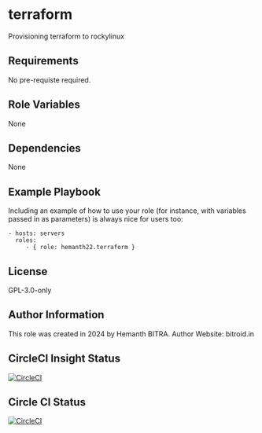 terraform
=========

Provisioning terraform to rockylinux

Requirements
------------

No pre-requiste required.

Role Variables
--------------

None

Dependencies
------------

None

Example Playbook
----------------

Including an example of how to use your role (for instance, with variables passed in as parameters) is always nice for users too:

    - hosts: servers
      roles:
         - { role: hemanth22.terraform }

License
-------

GPL-3.0-only

Author Information
------------------

This role was created in 2024 by Hemanth BITRA.
Author Website: bitroid.in

CircleCI Insight Status
-----------------------

[![CircleCI](https://dl.circleci.com/insights-snapshot/gh/hemanth22/ansible-role-terraform/main/ansible_app/badge.svg?window=30d)](https://app.circleci.com/insights/github/hemanth22/ansible-role-terraform/workflows/ansible_app/overview?branch=main&reporting-window=last-30-days&insights-snapshot=true)

Circle CI Status
----------------
[![CircleCI](https://dl.circleci.com/status-badge/img/gh/hemanth22/ansible-role-terraform/tree/main.svg?style=svg)](https://dl.circleci.com/status-badge/redirect/gh/hemanth22/ansible-role-terraform/tree/main)
